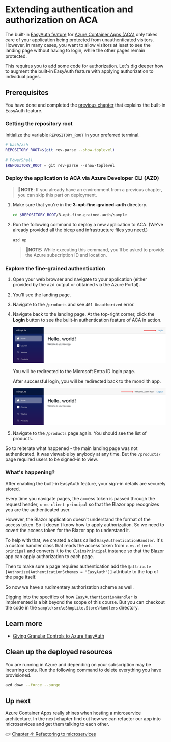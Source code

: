 # Extending authentication and authorization on ACA

The built-in [EasyAuth feature](https://learn.microsoft.com/azure/container-apps/authentication) for [Azure Container Apps (ACA)](https://learn.microsoft.com/azure/container-apps/overview) only takes care of your application being protected from unauthenticated visitors. However, in many cases, you want to allow visitors at least to see the landing page without having to login, while the other pages remain protected.

This requires you to add some code for authorization. Let's dig deeper how to augment the built-in EasyAuth feature with applying authorization to individual pages.

## Prerequisites

You have done and completed the [previous chapter](../3-authentication/) that explains the built-in EasyAuth feature.

### Getting the repository root

Initialize the variable `REPOSITORY_ROOT` in your preferred terminal.

```bash
# bazh/zsh
REPOSITORY_ROOT=$(git rev-parse --show-toplevel)
```

```powershell
# PowerShell
$REPOSITORY_ROOT = git rev-parse --show-toplevel
```

### Deploy the application to ACA via Azure Developer CLI (AZD)

> 📝**NOTE**: If you already have an environment from a previous chapter, you can skip this part on deployment.
> 

1. Make sure that you're in the **3-opt-fine-grained-auth** directory.

    ```bash
    cd $REPOSITORY_ROOT/3-opt-fine-grained-auth/sample
    ```

1. Run the following command to deploy a new application to ACA. (We've already provided all the bicep and infrastructure files you need.)

    ```bash
    azd up
    ```

   > 📝**NOTE:**
   > While executing this command, you'll be asked to provide the Azure subscription ID and location.

### Explore the fine-grained authentication

1. Open your web browser and navigate to your application (either provided by the azd output or obtained via the Azure Portal).
2. You'll see the landing page. 
3. Navigate to the `/products` and see `401 Unauthorized` error.
4. Navigate back to the landing page. At the top-right corner, click the **Login** button to see the built-in authentication feature of ACA in action.

   ![Landing page - before login](./images/before-login.png)

   You will be redirected to the Microsoft Entra ID login page.

   After successful login, you will be redirected back to the monolith app.

   ![Landing page - after login](./images/after-login.png)

5. Navigate to the `/products` page again. You should see the list of products.

So to reiterate what happened - the main landing page was not authenticated. It was viewable by anybody at any time. But the `/products/` page required users to be signed-in to view.

### What's happening?

After enabling the built-in EasyAuth feature, your sign-in details are securely stored. 

Every time you navigate pages, the access token is passed through the request header, `x-ms-client-principal` so that the Blazor app recognizes you are the authenticated user.

However, the Blazor application doesn't understand the format of the access token. So it doesn't know how to apply authorization. So we need to covert the access token for the Blazor app to understand it.

To help with that, we created a class called `EasyAuthenticationHandler`. It's a custom handler class that reads the access token from `x-ms-client-principal` and converts it to the `ClaimsPrincipal` instance so that the Blazor app can apply authorization to each page.

Then to make sure a page requires authentication add the `@attribute [Authorize(AuthenticationSchemes = "EasyAuth")]` attribute to the top of the page itself.

So now we have a rudimentary authorization scheme as well.

Digging into the specifics of how `EasyAuthenticationHandler` is implemented is a bit beyond the scope of this course. But you can checkout the code in the `sample\src\eShopLite.Store\Handlers` directory.

## Learn more

- [Giving Granular Controls to Azure EasyAuth](https://techcommunity.microsoft.com/blog/appsonazureblog/giving-granular-controls-to-azure-easyauth/4374848)

## Clean up the deployed resources

You are running in Azure and depending on your subscription may be incurring costs. Run the following command to delete everything you have provisioned. 

```bash
azd down --force --purge
```

## Up next

Azure Container Apps really shines when hosting a microservice architecture. In the next chapter find out how we can refactor our app into microservices and get them talking to each other.

👉 [Chapter 4: Refactoring to microservices](../4-microservices/)
